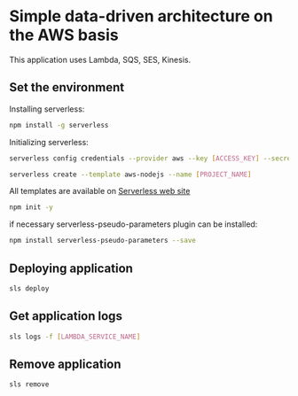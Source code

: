 # Simple data-driven architecture on the AWS basis

This application uses Lambda, SQS, SES, Kinesis.

## Set the environment

Installing serverless:

```bash
npm install -g serverless
```

Initializing serverless:

```bash
serverless config credentials --provider aws --key [ACCESS_KEY] --secret [SECRET_KEY]
```

```bash
serverless create --template aws-nodejs --name [PROJECT_NAME]
```

All templates are available on [Serverless web site](https://www.serverless.com/framework/docs/providers/aws/cli-reference/create#available-templates)

```bash
npm init -y
```

if necessary serverless-pseudo-parameters plugin can be installed:

```bash
npm install serverless-pseudo-parameters --save
```

## Deploying application

```bash
sls deploy
```

## Get application logs

```bash
sls logs -f [LAMBDA_SERVICE_NAME]
```

## Remove application

```bash
sls remove
```

